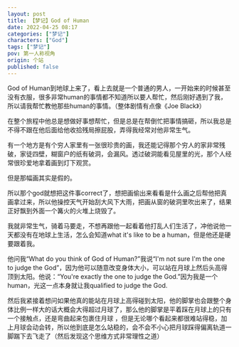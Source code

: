 ```yaml
---
layout: post
title: 【梦记】God of Human
date: 2022-04-25 08:17
categories: ["梦记"]
characters: ["God"]
tags: ["梦记"]
pov: 第一人称视角
origin: 个站
published: false
---
```


God of Human到地球上来了，看上去就是一个普通的男人，一开始来的时候甚至没有衣服，很多非常human的事情都不知道所以要人帮忙，然后刚好遇到了我，所以请我帮忙教他那些human的事情。（整体剧情有点像《Joe Black》）

在整个旅程中他总是想做好事想帮忙，但是总是在帮倒忙把事情搞砸，所以我总是不得不跟在他后面给他收拾残局擦屁股，弄得我经常对他非常生气。

有一个地方是有个穷人家里有一张很珍贵的画，我还能记得那个穷人的家非常残破，家徒四壁，糊窗户的纸有破洞，会漏风。透过破洞能看见屋里的光，那个人经常很珍爱地拿着画到灯下观赏。

但是那幅画其实是假的。

所以那个god就想把这件事correct了，想把画偷出来看看是什么画之后帮他把真画拿过来，所以他操控天气开始刮大风下大雨，把画从窗的破洞里吹出来了，结果正好飘到外面一个篝火的火堆上烧毁了。

我就非常生气，骑着马要走，不想再跟他一起看着他打乱人们生活了，冲他说他一天都没有在地球上生活，怎么会知道what it's like to be a human，但是他还是硬要跟着我。

他问我“What do you think of God of Human?”我说“I'm not sure I'm the one to judge the God”，因为他可以随意改变身体大小，可以站在月球上然后头高得顶到太阳。他说：“You're exactly the one to judge the God.”因为我是一个human，光这一点本身就让我qualified to judge the God.

然后我紧接着想问如果他真的能站在月球上高得碰到太阳，他的脚掌也会跟整个身体比例一样大的话大概会大得超过月球了，那么他的脚掌是平着踩在月球上的只有一个接触点，还是弯曲起来包裹住月球 ，但是无论哪个看起来都很难站得稳，加上月球会动会转，所以他到底是怎么站稳的，会不会不小心把月球踩得偏离轨道一脚踹下去飞走了（然后发现这个思维方式非常理性之道）
